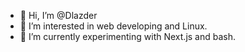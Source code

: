 - 👋 Hi, I’m @Dlazder
- 👀 I’m interested in web developing and Linux.
- 🌱 I’m currently experimenting with Next.js and bash.